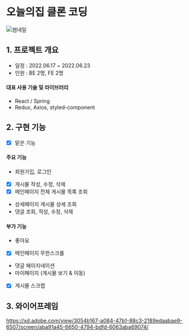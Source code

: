# 오늘의집 클론 코딩

![썸네일](https://user-images.githubusercontent.com/102412614/175282488-30ea1c50-ac4f-4c76-a3f8-64ae0cda17f4.png)

## 1. 프로젝트 개요

- 일정 : 2022.06.17 ~ 2022.06.23
- 인원 : BE 2명, FE 2명

#### 대표 사용 기술 및 라이브러리
- React / Spring
- Redux, Axios, styled-component

## 2. 구현 기능
- [x] 맡은 기능

#### 주요 기능
 - 회원가입, 로그인
 - [x] 게시물 작성, 수정, 삭제
 - [x] 메인페이지 전체 게시물 목록 조회
 - 상세페이지 게시물 상세 조회
 - 댓글 조회, 작성, 수정, 삭제

#### 부가 기능
    
 - 좋아요
 - [x] 메인페이지 무한스크롤
 - 댓글 페이지네이션
 - 마이페이지 (게시물 보기 & 이동)
 - [x] 게시물 스크랩


## 3. 와이어프레임

https://xd.adobe.com/view/3054b167-a084-47b1-88c3-2189edaabae9-6507/screen/aba91a45-6650-4794-bdfd-6063aba69074/








